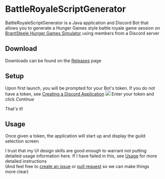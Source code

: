 # BattleRoyaleScriptGenerator

BattleRoyaleScriptGenerator is a Java application and Discord Bot that allows you to generate a Hunger Games style battle royale game session on [BrantSteele Hunger Games Simulator](http://brantsteele.net/hungergames/) using members from a Discord server

## Download

Downloads can be found on the [Releases](https://github.com/wiizerdofwiierd/BattleRoyaleScriptGenerator/releases) page  

## Setup

Upon first launch, you will be prompted for your Bot's token. If you do not have a token, see [Creating a Discord Application](https://github.com/wiizerdofwiierd/BattleRoyaleScriptGenerator/wiki/Creating-a-Discord-Application)
![](https://i.imgur.com/GtedrTT.png)
Enter your token and click *Continue*  

That's it!

## Usage

Once given a token, the application will start up and display the guild selection screen  

I trust that my UI design skills are good enough to warrant not putting detailed usage information here. If I have failed in this, see [Usage]() for more detailed instructions  
(And feel free to [create an issue](https://github.com/wiizerdofwiierd/BattleRoyaleScriptGenerator/issues/new) or [pull request](https://github.com/wiizerdofwiierd/BattleRoyaleScriptGenerator/compare) so we can make things more clear)

